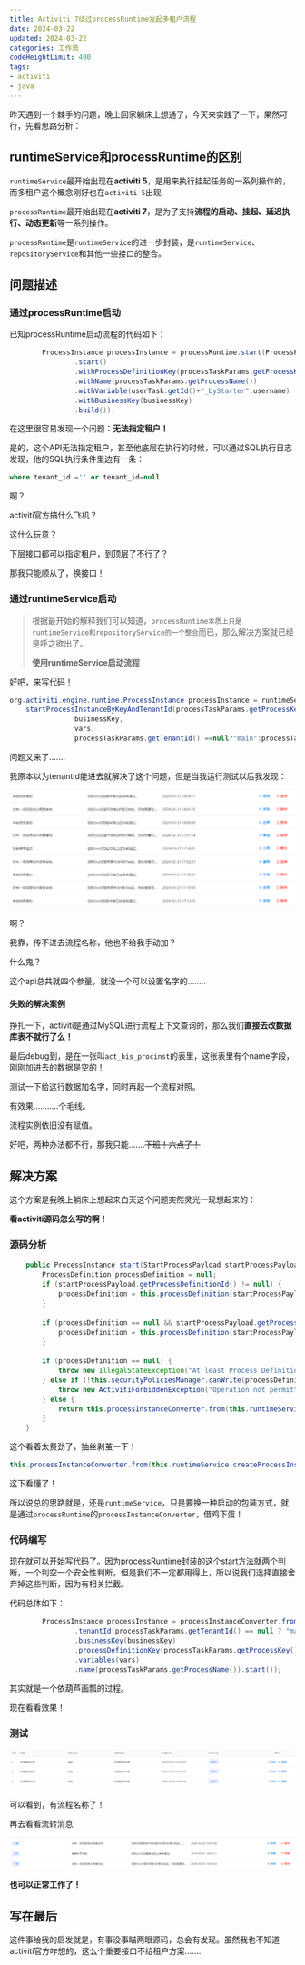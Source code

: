 ```yaml
---
title: Activiti 7绕过processRuntime发起多租户流程
date: 2024-03-22
updated: 2024-03-22
categories: 工作流
codeHeightLimit: 400
tags:
- activiti
- java
---
```


昨天遇到一个棘手的问题，晚上回家躺床上想通了，今天来实践了一下，果然可行，先看思路分析：


## runtimeService和processRuntime的区别

`runtimeService`最开始出现在**activiti 5**，是用来执行挂起任务的一系列操作的，而多租户这个概念刚好也在`activiti 5`出现

`processRuntime`最开始出现在**activiti 7**，是为了支持**流程的启动、挂起、延迟执行、动态更新**等一系列操作。

`processRuntime`是`runtimeService`的进一步封装，是`runtimeService`、`repositoryService`和其他一些接口的整合。

## 问题描述

### 通过processRuntime启动

已知processRuntime启动流程的代码如下：

```java
        ProcessInstance processInstance = processRuntime.start(ProcessPayloadBuilder
                .start()
                .withProcessDefinitionKey(processTaskParams.getProcessKey())
                .withName(processTaskParams.getProcessName())
                .withVariable(userTask.getId()+"_byStarter",username)
                .withBusinessKey(businessKey)
                .build());
```

在这里很容易发现一个问题：**无法指定租户！**

是的，这个API无法指定租户，甚至他底层在执行的时候，可以通过SQL执行日志发现，他的SQL执行条件里边有一条：

```sql
where tenant_id ='' or tenant_id=null
```

啊？

activiti官方搞什么飞机？

这什么玩意？

下层接口都可以指定租户，到顶层了不行了？

那我只能顺从了，换接口！

### 通过runtimeService启动

> 根据最开始的解释我们可以知道，`processRuntime本质上只是runtimeService和repositoryService的一个整合`而已，那么解决方案就已经是呼之欲出了。
>
> **使用runtimeService启动流程**

好吧，来写代码！

```java
org.activiti.engine.runtime.ProcessInstance processInstance = runtimeService.
    startProcessInstanceByKeyAndTenantId(processTaskParams.getProcessKey(),
      			businessKey,
                vars,
                processTaskParams.getTenantId() ==null?"main":processTaskParams.getTenantId());
```

问题又来了.......

我原本以为tenantId能进去就解决了这个问题，但是当我运行测试以后我发现：

![1711074696969](./tenantProcess.assets/1711074696969.png)

啊？

我靠，传不进去流程名称，他也不给我手动加？

什么鬼？

这个api总共就四个参量，就没一个可以设置名字的........

#### 失败的解决案例

挣扎一下，activiti是通过MySQL进行流程上下文查询的，那么我们**直接去改数据库表不就行了么！**

最后debug到，是在一张叫`act_his_procinst`的表里，这张表里有个name字段，刚刚加进去的数据是空的！

测试一下给这行数据加名字，同时再起一个流程对照。

有效果...........个毛线。

流程实例依旧没有赋值。

好吧，两种办法都不行，那我只能.......~~下班！六点了！~~

## 解决方案

这个方案是我晚上躺床上想起来白天这个问题突然灵光一现想起来的：

**看activiti源码怎么写的啊！**

### 源码分析

```java
    public ProcessInstance start(StartProcessPayload startProcessPayload) {
        ProcessDefinition processDefinition = null;
        if (startProcessPayload.getProcessDefinitionId() != null) {
            processDefinition = this.processDefinition(startProcessPayload.getProcessDefinitionId());
        }

        if (processDefinition == null && startProcessPayload.getProcessDefinitionKey() != null) {
            processDefinition = this.processDefinition(startProcessPayload.getProcessDefinitionKey());
        }

        if (processDefinition == null) {
            throw new IllegalStateException("At least Process Definition Id or Key needs to be provided to start a process");
        } else if (!this.securityPoliciesManager.canWrite(processDefinition.getKey())) {
            throw new ActivitiForbiddenException("Operation not permitted for " + processDefinition.getKey() + " due security policy violation");
        } else {
            return this.processInstanceConverter.from(this.runtimeService.createProcessInstanceBuilder().processDefinitionId(startProcessPayload.getProcessDefinitionId()).processDefinitionKey(startProcessPayload.getProcessDefinitionKey()).businessKey(startProcessPayload.getBusinessKey()).variables(startProcessPayload.getVariables()).name(startProcessPayload.getName()).start());
        }
    }
```

这个看着太费劲了，抽丝剥茧一下！

```java
this.processInstanceConverter.from(this.runtimeService.createProcessInstanceBuilder().processDefinitionId(startProcessPayload.getProcessDefinitionId()).processDefinitionKey(startProcessPayload.getProcessDefinitionKey()).businessKey(startProcessPayload.getBusinessKey()).variables(startProcessPayload.getVariables()).name(startProcessPayload.getName()).start());
```

这下看懂了！

所以说总的思路就是，还是`runtimeService`，只是要换一种启动的包装方式，就是通过`processRuntime`的`processInstanceConverter`，借鸡下蛋！

### 代码编写

现在就可以开始写代码了。因为processRuntime封装的这个start方法就两个判断，一个判空一个安全性判断，但是我们不一定都用得上，所以说我们选择直接舍弃掉这些判断，因为有相关拦截。

代码总体如下：

```java
        ProcessInstance processInstance = processInstanceConverter.from(runtimeService.createProcessInstanceBuilder()
                .tenantId(processTaskParams.getTenantId() == null ? "main" : processTaskParams.getTenantId())
                .businessKey(businessKey)
                .processDefinitionKey(processTaskParams.getProcessKey())
                .variables(vars)
                .name(processTaskParams.getProcessName()).start());
```

其实就是一个依葫芦画瓢的过程。

现在看看效果！

### 测试

![1711075621150](./tenantProcess.assets/1711075621150.png)

可以看到，有流程名称了！

再去看看流转消息

![1711075656610](./tenantProcess.assets/1711075656610.png)

**也可以正常工作了！**

## 写在最后

这件事给我的启发就是，有事没事瞄两眼源码，总会有发现。虽然我也不知道activiti官方咋想的，这么个重要接口不给租户方案.......

